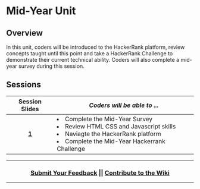 
# Mid-Year Unit

## Overview
 In this unit, coders will be introduced to the HackerRank platform, review concepts taught until this point and take a HackerRank Challenge to demonstrate their current technical ability. Coders will also complete a mid-year survey during this session.
## Sessions 
|Session Slides|*Coders will be able to ...*|
|:-------:|-------|
|[**1**](https://docs.google.com/presentation/d/1LoWDjn62d5nMJ1glplmRn27XTOq9yPxHJ22pPinqT5c/edit#slide=id.g36f3732b7b_0_1)|<li>Complete the Mid-Year Survey</li> <li>Review HTML CSS and Javascript skills</li>  <li>Naviagte the HackerRank platform</li> <li>Complete the Mid-Year Hackerrank Challenge</li> |


----
<h3 align="center"><a href="https://docs.google.com/forms/d/e/1FAIpQLSeLpI-m6UKvIxk97F8R1iidFRaYXJ3dfcUuIjx2Pz0WMfO1SA/viewform">Submit Your Feedback</a> || <a href="https://github.com/ScriptEdcurriculum/curriculum18-19/wiki">Contribute to the Wiki</a> </h3>

----
